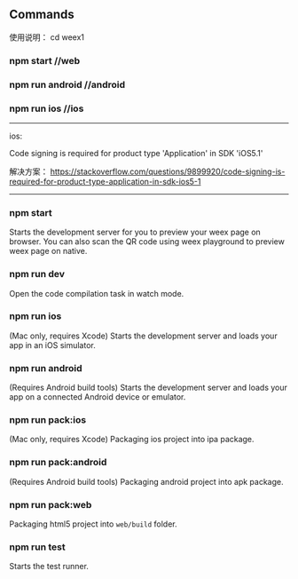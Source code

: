 ## Commands



使用说明：
cd weex1
### npm start	//web

### npm run android		//android
### npm run ios		//ios
---
ios:

Code signing is required for product type 'Application' in SDK 'iOS5.1'

解决方案：
https://stackoverflow.com/questions/9899920/code-signing-is-required-for-product-type-application-in-sdk-ios5-1


---



### npm start

Starts the development server for you to preview your weex page on browser.
You can also scan the QR code using weex playground to preview weex page on native.

### npm run dev

Open the code compilation task in watch mode.

### npm run ios

(Mac only, requires Xcode)
Starts the development server and loads your app in an iOS simulator.

### npm run android

(Requires Android build tools)
Starts the development server and loads your app on a connected Android device or emulator.

### npm run pack:ios

(Mac only, requires Xcode)
Packaging ios project into ipa package.

### npm run pack:android

(Requires Android build tools)
Packaging android project into apk package.

### npm run pack:web

Packaging html5 project into `web/build` folder.

### npm run test

Starts the test runner.

